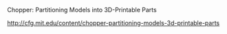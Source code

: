 Chopper: Partitioning Models into 3D-Printable Parts

http://cfg.mit.edu/content/chopper-partitioning-models-3d-printable-parts

